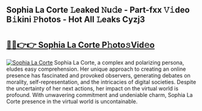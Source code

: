 ## Sophia La Corte 𝙻eaked 𝙽u𝚍e - Part-fxx 𝚅𝚒deo B𝚒kini 𝙿hotos - Hot All 𝙻eaks Cyzj3

# <h2><a href="http://ld6276v.urlbe.top/?page=Sophia+La+Corte">🔗🔗👉👉 Sophia La Corte P𝚑oto𝚜Vid𝚎o</a></h2>

[![Sophia La Corte](https://i.imgur.com/eBuTRDB.gif)](http://ld6276v.urlbe.top/?page=Sophia+La+Corte)
Sophia La Corte, a complex and polarizing persona, eludes easy comprehension. Her unique approach to creating an online presence has fascinated and provoked observers, generating debates on morality, self-representation, and the intricacies of digital societies. Despite the uncertainty of her next actions, her impact on the virtual world is profound. With unwavering commitment and undeniable charm, Sophia La Corte presence in the virtual world is uncontainable.
